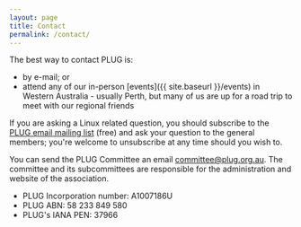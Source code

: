 ```yaml
---
layout: page
title: Contact
permalink: /contact/
---
```

The best way to contact PLUG is:
* by e-mail; or
* attend any of our in-person [events]({{ site.baseurl }}/events) in Western Australia - usually Perth, but many of us are up for a road trip to meet with our regional friends

If you are asking a Linux related question, you should subscribe to the [PLUG email mailing list](https://lists.plug.org.au/mailman/listinfo/plug) (free) and ask your question to the general members; you're welcome to unsubscribe at any time should you wish to.

You can send the PLUG Committee an email [committee@plug.org.au](mailto:committee@plug.org.au). The committee and its subcommittees are responsible for the administration and website of the association.

*   PLUG Incorporation number: A1007186U
*   PLUG ABN: 58 233 849 580
*   PLUG's IANA PEN: 37966
